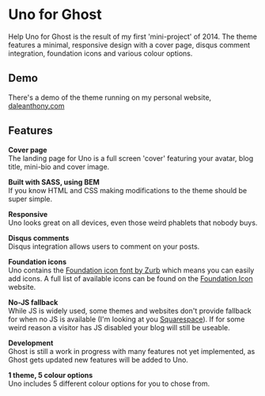 # Uno for Ghost

Help 
Uno for Ghost is the result of my first 'mini-project' of 2014. The theme features a minimal, responsive design with a cover page, disqus comment integration, foundation icons and various colour options.


## Demo  
There's a demo of the theme running on my personal website, [daleanthony.com](http://daleanthony.com)


## Features

**Cover page**  
The landing page for Uno is a full screen 'cover' featuring your avatar, blog title, mini-bio and cover image. 

**Built with SASS, using BEM**  
If you know HTML and CSS making modifications to the theme should be super simple.

**Responsive**  
Uno looks great on all devices, even those weird phablets that nobody buys.

**Disqus comments**  
Disqus integration allows users to comment on your posts.

**Foundation icons**  
Uno contains the [Foundation icon font by Zurb](http://zurb.com/playground/foundation-icon-fonts-3) which means you can easily add icons. A full list of available icons can be found on the [Foundation Icon](http://zurb.com/playground/foundation-icon-fonts-3) website.

**No-JS fallback**  
While JS is widely used, some themes and websites don't provide fallback for when no JS is available (I'm looking at you [Squarespace](http://blog.squarespace.com/)). If for some weird reason a visitor has JS disabled your blog will still be useable.

**Development**  
Ghost is still a work in progress with many features not yet implemented, as Ghost gets updated new features will be added to Uno.

**1 theme, 5 colour options**  
Uno includes 5 different colour options for you to chose from.
